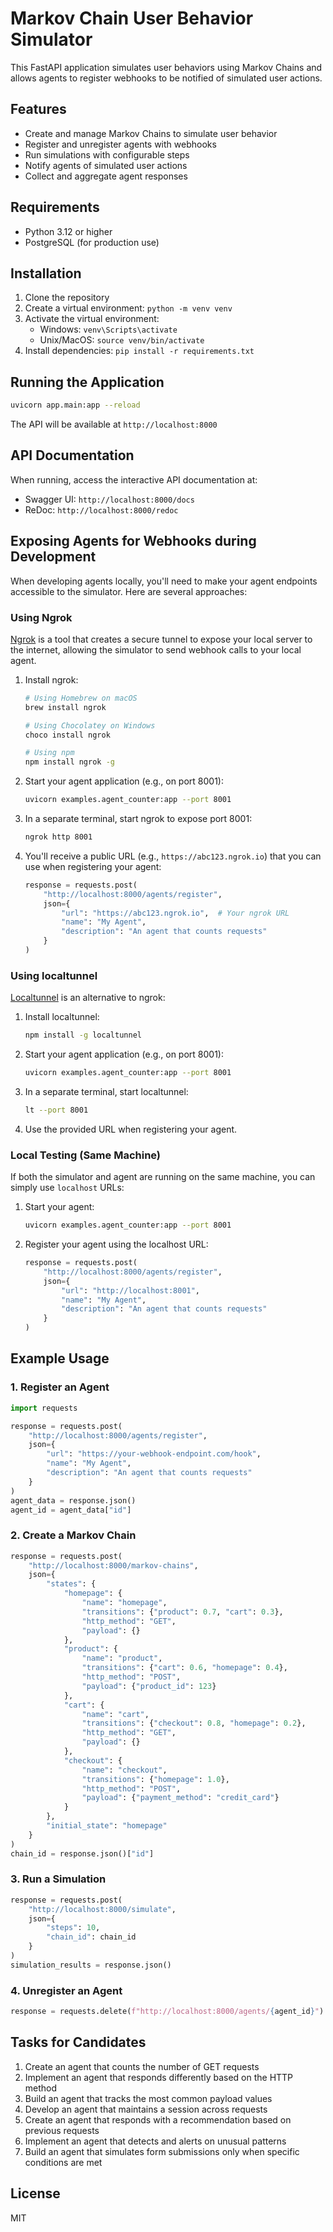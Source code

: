 # Markov Chain User Behavior Simulator

This FastAPI application simulates user behaviors using Markov Chains and allows agents to register webhooks to be notified of simulated user actions.

## Features

- Create and manage Markov Chains to simulate user behavior
- Register and unregister agents with webhooks
- Run simulations with configurable steps
- Notify agents of simulated user actions
- Collect and aggregate agent responses

## Requirements

- Python 3.12 or higher
- PostgreSQL (for production use)

## Installation

1. Clone the repository
2. Create a virtual environment: `python -m venv venv`
3. Activate the virtual environment:
   - Windows: `venv\Scripts\activate`
   - Unix/MacOS: `source venv/bin/activate`
4. Install dependencies: `pip install -r requirements.txt`

## Running the Application

```bash
uvicorn app.main:app --reload
```

The API will be available at `http://localhost:8000`

## API Documentation

When running, access the interactive API documentation at:
- Swagger UI: `http://localhost:8000/docs`
- ReDoc: `http://localhost:8000/redoc`

## Exposing Agents for Webhooks during Development

When developing agents locally, you'll need to make your agent endpoints accessible to the simulator. Here are several approaches:

### Using Ngrok

[Ngrok](https://ngrok.com/) is a tool that creates a secure tunnel to expose your local server to the internet, allowing the simulator to send webhook calls to your local agent.

1. Install ngrok:
   ```bash
   # Using Homebrew on macOS
   brew install ngrok
   
   # Using Chocolatey on Windows
   choco install ngrok
   
   # Using npm
   npm install ngrok -g
   ```

2. Start your agent application (e.g., on port 8001):
   ```bash
   uvicorn examples.agent_counter:app --port 8001
   ```

3. In a separate terminal, start ngrok to expose port 8001:
   ```bash
   ngrok http 8001
   ```

4. You'll receive a public URL (e.g., `https://abc123.ngrok.io`) that you can use when registering your agent:
   ```python
   response = requests.post(
       "http://localhost:8000/agents/register",
       json={
           "url": "https://abc123.ngrok.io",  # Your ngrok URL
           "name": "My Agent",
           "description": "An agent that counts requests"
       }
   )
   ```

### Using localtunnel

[Localtunnel](https://github.com/localtunnel/localtunnel) is an alternative to ngrok:

1. Install localtunnel:
   ```bash
   npm install -g localtunnel
   ```

2. Start your agent application (e.g., on port 8001):
   ```bash
   uvicorn examples.agent_counter:app --port 8001
   ```

3. In a separate terminal, start localtunnel:
   ```bash
   lt --port 8001
   ```

4. Use the provided URL when registering your agent.

### Local Testing (Same Machine)

If both the simulator and agent are running on the same machine, you can simply use `localhost` URLs:

1. Start your agent:
   ```bash
   uvicorn examples.agent_counter:app --port 8001
   ```

2. Register your agent using the localhost URL:
   ```python
   response = requests.post(
       "http://localhost:8000/agents/register",
       json={
           "url": "http://localhost:8001",
           "name": "My Agent",
           "description": "An agent that counts requests"
       }
   )
   ```

## Example Usage

### 1. Register an Agent

```python
import requests

response = requests.post(
    "http://localhost:8000/agents/register",
    json={
        "url": "https://your-webhook-endpoint.com/hook",
        "name": "My Agent",
        "description": "An agent that counts requests"
    }
)
agent_data = response.json()
agent_id = agent_data["id"]
```

### 2. Create a Markov Chain

```python
response = requests.post(
    "http://localhost:8000/markov-chains",
    json={
        "states": {
            "homepage": {
                "name": "homepage",
                "transitions": {"product": 0.7, "cart": 0.3},
                "http_method": "GET",
                "payload": {}
            },
            "product": {
                "name": "product",
                "transitions": {"cart": 0.6, "homepage": 0.4},
                "http_method": "POST",
                "payload": {"product_id": 123}
            },
            "cart": {
                "name": "cart",
                "transitions": {"checkout": 0.8, "homepage": 0.2},
                "http_method": "GET",
                "payload": {}
            },
            "checkout": {
                "name": "checkout",
                "transitions": {"homepage": 1.0},
                "http_method": "POST",
                "payload": {"payment_method": "credit_card"}
            }
        },
        "initial_state": "homepage"
    }
)
chain_id = response.json()["id"]
```

### 3. Run a Simulation

```python
response = requests.post(
    "http://localhost:8000/simulate",
    json={
        "steps": 10,
        "chain_id": chain_id
    }
)
simulation_results = response.json()
```

### 4. Unregister an Agent

```python
response = requests.delete(f"http://localhost:8000/agents/{agent_id}")
```

## Tasks for Candidates

1. Create an agent that counts the number of GET requests
2. Implement an agent that responds differently based on the HTTP method
3. Build an agent that tracks the most common payload values
4. Develop an agent that maintains a session across requests
5. Create an agent that responds with a recommendation based on previous requests
6. Implement an agent that detects and alerts on unusual patterns
7. Build an agent that simulates form submissions only when specific conditions are met

## License

MIT 